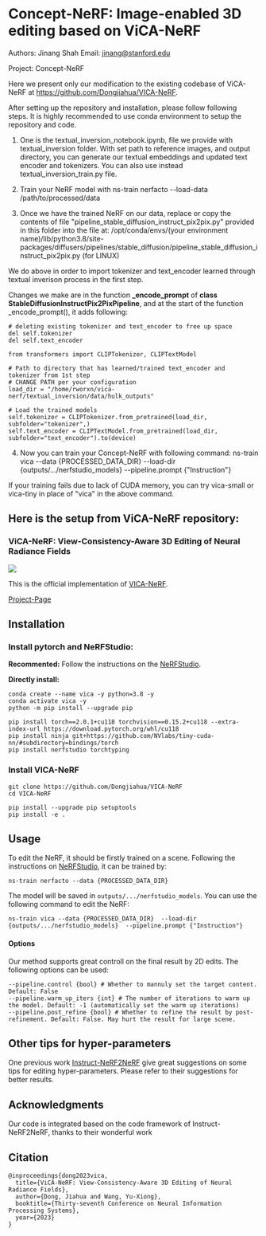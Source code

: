 # Concept-NeRF: Image-enabled 3D editing based on ViCA-NeRF

Authors: Jinang Shah
Email: jinang@stanford.edu

Project: Concept-NeRF

Here we present only our modification to the existing codebase of ViCA-NeRF at https://github.com/Dongjiahua/VICA-NeRF.

After setting up the repository and installation, please follow following steps. It is highly recommended to use conda environment to setup the repository and code.

1. One is the textual_inversion_notebook.ipynb, file we provide with textual_inversion folder. With set path to reference images, and output directory, you can generate our textual embeddings and updated text encoder and tokenizers. You can also use instead textual_inversion_train.py file.

2. Train your NeRF model with ns-train nerfacto --load-data /path/to/processed/data

3. Once we have the trained NeRF on our data, replace or copy the contents of file "pipeline_stable_diffusion_instruct_pix2pix.py" provided in this folder into the file at: /opt/conda/envs/(your environment name)/lib/python3.8/site-packages/diffusers/pipelines/stable_diffusion/pipeline_stable_diffusion_instruct_pix2pix.py (for LINUX)

We do above in order to import tokenizer and text_encoder learned through textual inverison process in the first step.

Changes we make are in the function **_encode_prompt** of **class StableDiffusionInstructPix2PixPipeline**, and at the start of the function _encode_prompt(), it adds following:
```
# deleting existing tokenizer and text_encoder to free up space
del self.tokenizer
del self.text_encoder

from transformers import CLIPTokenizer, CLIPTextModel

# Path to directory that has learned/trained text_encoder and tokenizer from 1st step
# CHANGE PATH per your configuration
load_dir = "/home/rworxn/vica-nerf/textual_inversion/data/hulk_outputs"

# Load the trained models
self.tokenizer = CLIPTokenizer.from_pretrained(load_dir, subfolder="tokenizer",)
self.text_encoder = CLIPTextModel.from_pretrained(load_dir, subfolder="text_encoder").to(device)
```

4. Now you can train your Concept-NeRF with following command: ns-train vica --data {PROCESSED_DATA_DIR}  --load-dir {outputs/.../nerfstudio_models}  --pipeline.prompt {"Instruction"}

If your training fails due to lack of CUDA memory, you can try vica-small or vica-tiny in place of "vica" in the above command.


## Here is the setup from ViCA-NeRF repository:


### ViCA-NeRF: View-Consistency-Aware 3D Editing of Neural Radiance Fields
<img src="./assets/teaser.png">

This is the official implementation of [VICA-NeRF](https://openreview.net/pdf?id=Pk49a9snPe).

[Project-Page](https://dongjiahua.github.io/VICA-NeRF/)
## Installation
### Install pytorch and NeRFStudio:
**Recommented:** Follow the instructions on the [NeRFStudio](https://docs.nerf.studio/en/latest/quickstart/installation.html#dependencies).

**Directly install:**
```
conda create --name vica -y python=3.8 -y
conda activate vica -y
python -m pip install --upgrade pip

pip install torch==2.0.1+cu118 torchvision==0.15.2+cu118 --extra-index-url https://download.pytorch.org/whl/cu118 
pip install ninja git+https://github.com/NVlabs/tiny-cuda-nn/#subdirectory=bindings/torch
pip install nerfstudio torchtyping
```

### Install VICA-NeRF
```
git clone https://github.com/Dongjiahua/VICA-NeRF
cd VICA-NeRF

pip install --upgrade pip setuptools
pip install -e .
```

## Usage
To edit the NeRF, it should be firstly trained on a scene. Following the instructions on [NeRFStudio](https://docs.nerf.studio/en/latest/quickstart/installation.html#dependencies), it can be trained by:
```
ns-train nerfacto --data {PROCESSED_DATA_DIR}
```
The model will be saved in `outputs/.../nerfstudio_models`. You can use the following command to edit the NeRF:
```
ns-train vica --data {PROCESSED_DATA_DIR}  --load-dir {outputs/.../nerfstudio_models}  --pipeline.prompt {"Instruction"}
```

#### Options
Our method supports great controll on the final result by 2D edits. The following options can be used:
```
--pipeline.control {bool} # Whether to mannuly set the target content. Default: False
--pipeline.warm_up_iters {int} # The number of iterations to warm up the model. Default: -1 (automatically set the warm up iterations)
--pipeline.post_refine {bool} # Whether to refine the result by post-refinement. Default: False. May hurt the result for large scene.
```

## Other tips for hyper-parameters
One previous work [Instruct-NeRF2NeRF](https://github.com/ayaanzhaque/instruct-nerf2nerf?tab=readme-ov-file#training-notes) give great suggestions on some tips for editing hyper-parameters. Please refer to their suggestions for better results.

## Acknowledgments
Our code is integrated based on the code framework of Instruct-NeRF2NeRF, thanks to their wonderful work

## Citation
```
@inproceedings{dong2023vica,
  title={ViCA-NeRF: View-Consistency-Aware 3D Editing of Neural Radiance Fields},
  author={Dong, Jiahua and Wang, Yu-Xiong},
  booktitle={Thirty-seventh Conference on Neural Information Processing Systems},
  year={2023}
}
```
